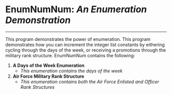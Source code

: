 # **EnumNumNum:** _An Enumeration Demonstration_
---
This program demonstrates the power of enumeration. This program demonstrates how you can increment the integer list constants by eithering cycling through the days of the week, or receiving a promotions through the military rank structure. EnumNumNum contains the following:
1. **A Days of the Week Enumeration** 
    * _This enumeration contains the days of the week_
2. **Air Force Military Rank Structure**
    * _This enumeration contains both the Air Force Enlisted and Officer Rank Structures_
